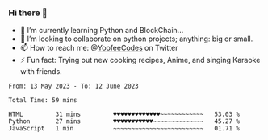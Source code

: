 ### Hi there 👋

<!--
**Sara-Pak/Sara-Pak** is a ✨ _special_ ✨ repository because its `README.md` (this file) appears on your GitHub profile.

Here are some ideas to get you started:
- 🤔 I’m looking for help with ...
- 💬 Ask me about ...
- 😄 Pronouns: ...


- 🔭 I’m currently working on getting certified in Google's IT Automation with Python and doing #100daysofcode in Python. 
-->
- 🌱 I’m currently learning Python and BlockChain...
- 👯 I’m looking to collaborate on python projects; anything: big or small.
- 📫 How to reach me: @[YoofeeCodes](https://twitter.com/YoofeeCodes) on Twitter
- ⚡ Fun fact: Trying out new cooking recipes, Anime, and singing Karaoke with friends.


<!--START_SECTION:waka-->

```text
From: 13 May 2023 - To: 12 June 2023

Total Time: 59 mins

HTML         31 mins         ♥♥♥♥♥♥♥♥♥♥♥♥♥~~~~~~~~~~~~   53.03 %
Python       27 mins         ♥♥♥♥♥♥♥♥♥♥♥~~~~~~~~~~~~~~   45.27 %
JavaScript   1 min           ~~~~~~~~~~~~~~~~~~~~~~~~~   01.71 %
```

<!--END_SECTION:waka-->
